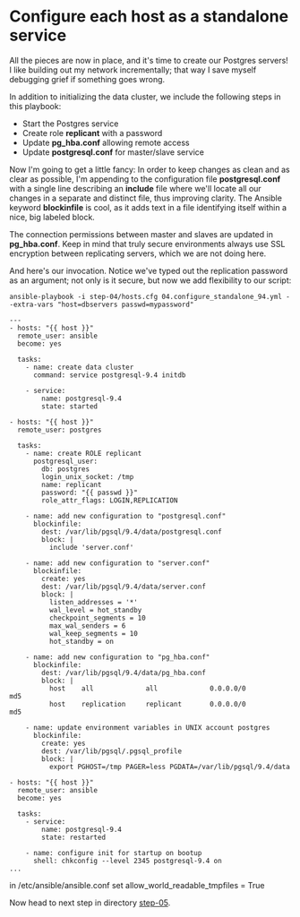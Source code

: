 Configure each host as a standalone service
================

All the pieces are now in place, and it's time to create our Postgres servers! I like building out my network incrementally; that way I save myself debugging grief if something goes wrong.

In addition to initializing the data cluster, we include the following steps in this playbook:
* Start the Postgres service
* Create role **replicant** with a password
* Update **pg\_hba.conf** allowing remote access
* Update **postgresql.conf** for master/slave service

Now I'm going to get a little fancy: In order to keep changes as clean and as clear as possible, I'm appending to the configuration file **postgresql.conf** with a single line describing an **include** file where we'll locate all our changes in a separate and distinct file, thus improving clarity. The Ansible keyword **blockinfile** is cool, as it adds text in a file identifying itself within a nice, big labeled block.

The connection permissions between master and slaves are updated in **pg\_hba.conf**. Keep in mind that truly secure environments always use SSL encryption between replicating servers, which we are not doing here.

And here's our invocation. Notice we've typed out the replication password as an argument; not only is it secure, but now we add flexibility to our script:

	ansible-playbook -i step-04/hosts.cfg 04.configure_standalone_94.yml --extra-vars "host=dbservers passwd=mypassword"

``` ansible
---
- hosts: "{{ host }}"
  remote_user: ansible
  become: yes
 
  tasks:
    - name: create data cluster
      command: service postgresql-9.4 initdb
 
    - service:
        name: postgresql-9.4
        state: started
 
- hosts: "{{ host }}"
  remote_user: postgres
 
  tasks:
    - name: create ROLE replicant
      postgresql_user:
        db: postgres
        login_unix_socket: /tmp
        name: replicant
        password: "{{ passwd }}"
        role_attr_flags: LOGIN,REPLICATION
 
    - name: add new configuration to "postgresql.conf"
      blockinfile:
        dest: /var/lib/pgsql/9.4/data/postgresql.conf
        block: |
          include 'server.conf'
 
    - name: add new configuration to "server.conf"
      blockinfile:
        create: yes
        dest: /var/lib/pgsql/9.4/data/server.conf
        block: |
          listen_addresses = '*'
          wal_level = hot_standby
          checkpoint_segments = 10
          max_wal_senders = 6
          wal_keep_segments = 10
          hot_standby = on
 
    - name: add new configuration to "pg_hba.conf"
      blockinfile:
        dest: /var/lib/pgsql/9.4/data/pg_hba.conf
        block: |
          host    all             all             0.0.0.0/0                md5
          host    replication     replicant       0.0.0.0/0                md5
 
    - name: update environment variables in UNIX account postgres
      blockinfile:
        create: yes
        dest: /var/lib/pgsql/.pgsql_profile
        block: |
          export PGHOST=/tmp PAGER=less PGDATA=/var/lib/pgsql/9.4/data
 
- hosts: "{{ host }}"
  remote_user: ansible
  become: yes
 
  tasks:
    - service:
        name: postgresql-9.4
        state: restarted
 
    - name: configure init for startup on bootup
      shell: chkconfig --level 2345 postgresql-9.4 on
...
```
in /etc/ansible/ansible.conf
set
    allow_world_readable_tmpfiles = True

Now head to next step in directory [step-05](https://github.com/4orbit/ansible-PG-tuto/tree/master/step-05).
